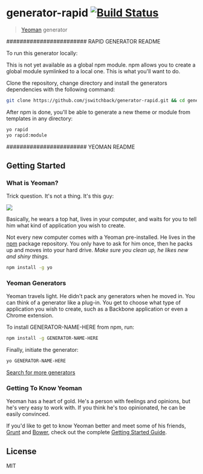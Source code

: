 # generator-rapid [![Build Status](https://secure.travis-ci.org/jswitchback/generator-rapid.png?branch=master)](https://travis-ci.org/jswitchback/generator-rapid)

> [Yeoman](http://yeoman.io) generator


######################## RAPID GENERATOR README


To run this generator locally:

This is not yet available as a global npm module. npm allows you to create a global module symlinked to a local one. This is what you'll want to do.

Clone the repository, change directory and install the generators dependencies with the following command:

```bash
git clone https://github.com/jswitchback/generator-rapid.git && cd generator-rapid && npm install
```

After npm is done, you'll be able to generate a new theme or module from templates in any directory:

```bash
yo rapid
yo rapid:module
```


######################## YEOMAN README



## Getting Started

### What is Yeoman?

Trick question. It's not a thing. It's this guy:

![](http://i.imgur.com/JHaAlBJ.png)

Basically, he wears a top hat, lives in your computer, and waits for you to tell him what kind of application you wish to create.

Not every new computer comes with a Yeoman pre-installed. He lives in the [npm](https://npmjs.org) package repository. You only have to ask for him once, then he packs up and moves into your hard drive. *Make sure you clean up, he likes new and shiny things.*

```bash
npm install -g yo
```

### Yeoman Generators

Yeoman travels light. He didn't pack any generators when he moved in. You can think of a generator like a plug-in. You get to choose what type of application you wish to create, such as a Backbone application or even a Chrome extension.

To install GENERATOR-NAME-HERE from npm, run:

```bash
npm install -g GENERATOR-NAME-HERE
```

Finally, initiate the generator:

```bash
yo GENERATOR-NAME-HERE
```

<a href="http://yeoman.io/generators/">Search for more generators</a>

### Getting To Know Yeoman

Yeoman has a heart of gold. He's a person with feelings and opinions, but he's very easy to work with. If you think he's too opinionated, he can be easily convinced.

If you'd like to get to know Yeoman better and meet some of his friends, [Grunt](http://gruntjs.com) and [Bower](http://bower.io), check out the complete [Getting Started Guide](https://github.com/yeoman/yeoman/wiki/Getting-Started).


## License

MIT
